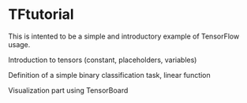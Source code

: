 # TFtutorial

This is intented to be a simple and introductory example of TensorFlow usage. 

Introduction to tensors (constant, placeholders, variables)

Definition of a simple binary classification task, linear function

Visualization part using TensorBoard
